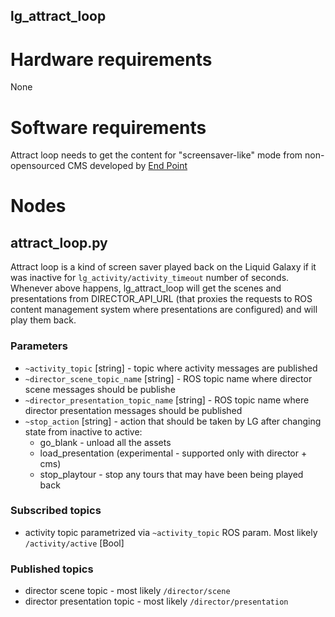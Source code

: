 lg_attract_loop
---------------

# Hardware requirements

None

# Software requirements

Attract loop needs to get the content for "screensaver-like" mode from
non-opensourced CMS developed by [End Point](http://endpoint.com)

# Nodes

## attract_loop.py

Attract loop is a kind of screen saver played back on the Liquid Galaxy
if it was inactive for `lg_activity/activity_timeout` number of seconds.
Whenever above happens, lg_attract_loop will get the scenes and
presentations from DIRECTOR_API_URL (that proxies the requests to ROS
content management system where presentations are configured) and will
play them back.

### Parameters

* `~activity_topic` [string] - topic where activity messages are
  published
* `~director_scene_topic_name` [string] - ROS topic name where director
  scene messages should be publishe
* `~director_presentation_topic_name` [string] - ROS topic name where
  director presentation messages should be published
* `~stop_action` [string] - action that should be taken by LG after
  changing state from inactive to active:
  - go_blank - unload all the assets
  - load_presentation (experimental - supported only with director + cms)
  - stop_playtour - stop any tours that may have been being played back

### Subscribed topics

* activity topic parametrized via `~activity_topic` ROS param. Most
  likely `/activity/active` [Bool]

### Published topics

* director scene topic - most likely `/director/scene`
* director presentation topic - most likely `/director/presentation`
